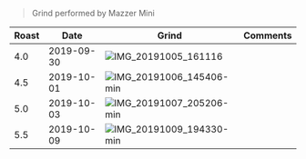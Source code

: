 > Grind performed by Mazzer Mini

| Roast | Date       | Grind | Comments |
|-------|------------|-------|----------
| 4.0   | 2019-09-30 | ![IMG_20191005_161116](https://user-images.githubusercontent.com/2862029/66249108-5a1f9380-e78b-11e9-9866-9eabb0686e6b.jpg) | 
| 4.5   | 2019-10-01 | ![IMG_20191006_145406-min](https://user-images.githubusercontent.com/2862029/66263158-67e81e00-e84a-11e9-8649-c24e2e6fc788.jpg) | 
| 5.0   | 2019-10-03 | ![IMG_20191007_205206-min](https://user-images.githubusercontent.com/2862029/66296210-8a149580-e949-11e9-8d80-6a76d2627271.jpg) | 
| 5.5   | 2019-10-09 | ![IMG_20191009_194330-min](https://user-images.githubusercontent.com/2862029/66460671-da1f6380-ead3-11e9-8728-04a4c56b3098.jpg) |
